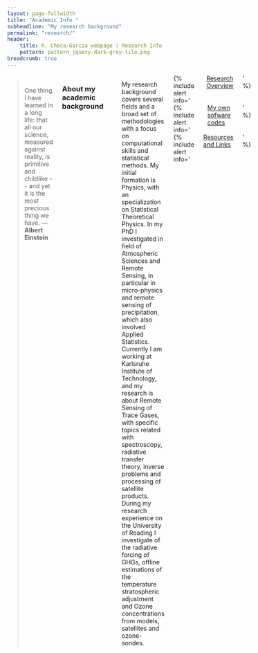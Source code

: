 ```yaml
---
layout: page-fullwidth
title: "Academic Info "
subheadline: "My research background"
permalink: "research/"
header:
    title: R. Checa-Garcia webpage | Research Info
    pattern: pattern_jquery-dark-grey-tile.png
breadcrumb: true
---
```

<div class="row">
<div class="medium-4 medium-push-8 columns" markdown="1">

</div><!-- /.medium-4.columns -->

<div class="medium-8 medium-pull-4 columns" markdown="1">


> One thing I have learned in a long life: that all our science, measured against reality, is primitive and childlike -- and yet it is the most precious thing we have. ― **Albert Einstein**


### About my academic background
---

My research background covers several fields and a broad set of methodologies with a focus on computational skills and statistical methods. My initial formation is Physics, with
an specialization on Statistical Theoretical Physics. In my PhD I investigated
in field of Atmospheric Sciences and Remote Sensing, in particular in micro-physics
and remote sensing of precipitation, which also involved Applied Statistics.
Currently I am working at Karlsruhe Institute of Technology, and my research is about
Remote Sensing of Trace Gases, with specific topics related with spectroscopy, radiative
transfer theory, inverse problems and processing of satellite products. During my research experience on the
University of Reading I investigate of the radiative forcing of GHGs, offline estimations of the temperature stratospheric adjustment and Ozone concentrations from models, satellites and ozone-sondes.


<div class="row">
  <div class="small-4 columns">
  {% include alert info=' <a href="/research/overview/">Research Overview</a>' %}</div>
  <div class="small-4 columns">
  {% include alert info=' <a href="/research/my-codes/">My own sofware codes</a>' %}</div>
  <div class="small-4 columns">
  {% include alert info=' <a href="/research/resources/">Resources and Links</a>' %}</div>
</div>

---



</div><!-- /.medium-8.columns -->
</div><!-- /.row -->


